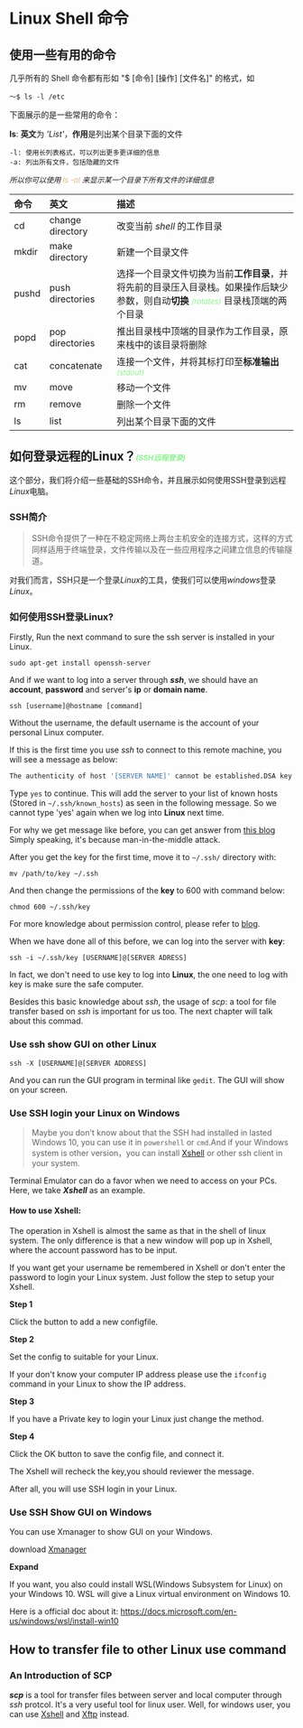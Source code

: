 # Linux Shell 命令

## 使用一些有用的命令
几乎所有的 Shell 命令都有形如 "$ [命令] [操作] [文件名]" 的格式，如

`` ～$ ls -l /etc ``

下面展示的是一些常用的命令：

**ls**: **英文**为 *'List'*，**作用**是列出某个目录下面的文件

    -l: 使用长列表格式，可以列出更多更详细的信息
    -a: 列出所有文件，包括隐藏的文件
<font size=2> *所以你可以使用 <font color=#DEB887>ls -al</font> 来显示某一个目录下所有文件的详细信息*</font>

| 命令   | 英文              | 描述 |
| :---  | :---              | :---      |
| cd    | change directory  | 改变当前 *shell* 的工作目录 |
| mkdir | make directory    | 新建一个目录文件 |
| pushd | push directories  | 选择一个目录文件切换为当前**工作目录**，并将先前的目录压入目录栈。如果操作后缺少参数，则自动**切换** <font size=2 color=#90EE90>*(rotates)*</font> 目录栈顶端的两个目录 |
| popd  | pop directories   | 推出目录栈中顶端的目录作为工作目录，原来栈中的该目录将删除 |
| cat   | concatenate       | 连接一个文件，并将其标打印至**标准输出** <font size=2 color=#90EE90>*(stdout)*</font> |
| mv    | move              | 移动一个文件 |
| rm    | remove            | 删除一个文件 |
| ls    | list              | 列出某个目录下面的文件 |


## 如何登录远程的Linux？<font size=2 color=#90EE90>*(SSH远程登录)*</font>

这个部分，我们将介绍一些基础的SSH命令，并且展示如何使用SSH登录到远程*Linux*电脑。

### SSH简介
> SSH命令提供了一种在不稳定网络上两台主机安全的连接方式，这样的方式同样适用于终端登录，文件传输以及在一些应用程序之间建立信息的传输隧道。

对我们而言，SSH只是一个登录*Linux*的工具，使我们可以使用*windows*登录*Linux*。

### 如何使用SSH登录Linux?

Firstly, Run the next command to sure the ssh server is installed in your Linux.

`sudo apt-get install openssh-server`

And if we want to log into a server through _**ssh**_, we should have an **account**, **password** and server's **ip** or **domain name**.

```
ssh [username]@hostname [command]
```

Without the username, the default username is the account of your personal Linux computer.

If this is the first time you use _ssh_ to connect to this remote machine, you will see a message as below:

```bash
The authenticity of host '[SERVER NAME]' cannot be established.DSA key fingerprint is 04:48:84:31:b0:z0:5a:9b:01:9d:b3:a7:47:e2:b1:0c.Are you sure you want to continue connecting (yes/no)?
```

Type ``yes`` to continue. This will add the server to your list of known hosts (Stored in `~/.ssh/known_hosts`) as seen in the following message. So we cannot type 'yes' again when we log into **Linux** next time.

For why we get message like before, you can get answer from [this blog](https://www.ssh.com/attack/man-in-the-middle) Simply speaking, it's because man-in-the-middle attack. 

After you get the key for the first time, move it to `~/.ssh/` directory with:

```
mv /path/to/key ~/.ssh
```

And then change the permissions of the **key** to 600 with command below:

```
chmod 600 ~/.ssh/key
```

For more knowledge about permission control, please refer to [blog](https://www.digitalocean.com/community/tutorials/an-introduction-to-linux-permissions). 

When we have done all of this before, we can log into the server with **key**:

```
ssh -i ~/.ssh/key [USERNAME]@[SERVER ADRESS]
```

In fact, we don't need to use key to log into **Linux**, the one need to log with key is make sure the safe computer.

Besides this basic knowledge about _ssh_, the usage of _scp_: a tool for file transfer based on _ssh_ is important for us too. The next chapter will talk about this commad.

### Use ssh show GUI on other Linux

```
ssh -X [USERNAME]@[SERVER ADDRESS]
```
And you can run the GUI program in terminal like `gedit`. The GUI will show on your screen.

### Use SSH login your Linux on Windows

> Maybe you don't know about that the SSH had installed in lasted Windows 10, you can use it in `powershell` or `cmd`.And if your Windows system is other version，you can install [Xshell](https://www.netsarang.com/products/xsh_overview.html) or other ssh client in your system.

Terminal Emulator can do a favor when we need to access on your PCs. Here, we take _**Xshell**_ as an example.

#### How to use Xshell:
The operation in Xshell is almost the same as that in the shell of linux system. The only difference is that a new window will pop up in Xshell, where the account password has to be input.

If you want get your username be remembered in Xshell or don't enter the password to login your Linux system. Just follow the step to setup your Xshell.

**Step 1** 

Click the button to add a new configfile.

**Step 2**

Set the config to suitable for your Linux.

If your don't know your computer IP address please use the `ifconfig` command in your Linux to show the IP address.

**Step 3**

If you have a Private key to login your Linux just change the method.

**Step 4**

Click the OK button to save the config file, and connect it.

The Xshell will recheck the key,you should reviewer the message.

After all, you will use SSH login in your Linux. 

### Use SSH Show GUI on Windows

You can use Xmanager to show GUI on your Windows.

download [Xmanager](https://www.netsarang.com/products/xmg_overview.html)

**Expand**

If you want, you also could install WSL(Windows Subsystem for Linux) on your Windows 10. WSL will give a Linux virtual environment on Windows 10.

Here is a official doc about it: https://docs.microsoft.com/en-us/windows/wsl/install-win10

## How to transfer file to other Linux use command

### An Introduction of SCP

_**scp**_ is a tool for transfer files between server and local computer through *ssh* protcol. It's a very useful tool for linux user. Well, for windows user, you can use [Xshell](https://www.netsarang.com/products/xsh_overview.html) and [Xftp](https://www.netsarang.com/products/xfp_overview.html) instead.
